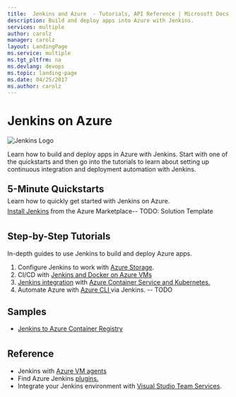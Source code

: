 ```yaml
---
title:  Jenkins and Azure  - Tutorials, API Reference | Microsoft Docs
description: Build and deploy apps into Azure with Jenkins.
services: multiple
author: carolz
manager: carolz
layout: LandingPage
ms.service: multiple
ms.tgt_pltfrm: na
ms.devlang: devops
ms.topic: landing-page
ms.date: 04/25/2017
ms.author: carolz
---
```

<div class="content">
    <h1>Jenkins on Azure </h1> <img src="media/Jenkins.png" alt="Jenkins Logo">
    <div class="introHolder" style="justify-content: space-between;">
        <div class="intro" style="min-width: 200px">
            <p>Learn how to build and deploy apps in Azure with Jenkins. Start with one of the quickstarts and then go into the tutorials to learn about setting up continuous integration and deployment automation with Jenkins.</p>
        </div>
    </div>
<h2 style="margin-top: 24px; margin-bottom: 0px;">5-Minute Quickstarts</h2>
<p style="margin-top: 6px; margin-bottom: 6px;">Learn how to quickly get started with Jenkins on Azure.</p>
<div class="ico48Case">
   <div class="ico48Link">
        <a href="https://azuremarketplace.microsoft.com/marketplace/apps/azure-oss.jenkins">Install Jenkins</a> from the Azure Marketplace-- TODO: Solution Template
    </div>
</div>

<h2 style="margin-top: 36px">Step-by-Step Tutorials</h2>
<p>In-depth guides to use Jenkins to build and deploy Azure apps.</p>
<ol>
    <li>Configure Jenkins to work with <a href="/azure/storage/storage-java-jenkins-continuous-integration-solution">Azure Storage</a>.</li>
    <li>CI/CD with <a href="/azure/virtual-machines/linux/tutorial-jenkins-github-docker-cicd">Jenkins and Docker on Azure VMs</a></li>
    <li><a href="/azure/container-service/container-service-kubernetes-jenkins">Jenkins integration</a> with <a href="/azure/container-service/container-service-kubernetes-walkthrough">Azure Container Service and Kubernetes.</a></li>
    <li>Automate Azure with <a href="/azure/container-service/container-service-kubernetes-jenkins">Azure CLI </a>via Jenkins. -- TODO</li>
</ol>

<h2>Samples</h2>

<ul>
    <li><a href="https://github.com/Azure/azure-quickstart-templates/tree/master/201-jenkins-acr">Jenkins to Azure Container Registry</a></li>
</ul>

<h2 style="margin-top: 36px">Reference</h2>
<ul>
  <li>Jenkins with <a href="https://plugins.jenkins.io/azure-vm-agents">Azure VM agents</a></li>
  <li>Find Azure Jenkins <a href="https://plugins.jenkins.io/">plugins.</a></li>
  <li>Integrate your Jenkins environment with <a href="https://blogs.msdn.microsoft.com/visualstudioalm/2017/04/25/vsts-visual-studio-team-services-integration-with-jenkins/">Visual Studio Team Services</a>.</li>
</ul>
 
</div>
